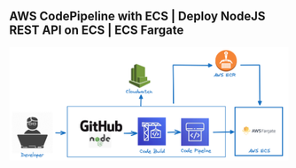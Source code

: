 ## AWS CodePipeline with ECS | Deploy NodeJS REST API on ECS | ECS Fargate

![CICD](docs/cicd2.png)
